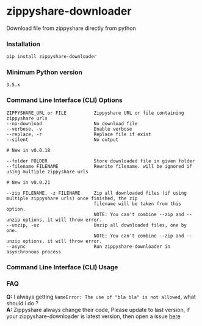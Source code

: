 # zippyshare-downloader

Download file from zippyshare directly from python

### Installation

```bash
pip install zippyshare-downloader
```

### Minimum Python version

```
3.5.x
```

### Command Line Interface (CLI) Options

```
ZIPPYSHARE_URL or FILE          Zippyshare URL or file containing zippyshare urls
--no-download                   No download file
--verbose, -v                   Enable verbose
--replace, -r                   Replace file if exist
--silent                        No output

# New in v0.0.18

--folder FOLDER                 Store downloaded file in given folder
--filename FILENAME             Rewrite filename. will be ignored if using multiple zippyshare urls

# New in v0.0.21

--zip FILENAME, -z FILENAME     Zip all downloaded files (if using multiple zippyshare urls) once finished, the zip
                                filename will be taken from this option. 
                                NOTE: You can't combine --zip and --unzip options, it will throw error.
--unzip, -uz                    Unzip all downloaded files, one by one.
                                NOTE: You can't combine --zip and --unzip options, it will throw error.
--async                         Run zippyshare-downloader in asynchronous process

```

### Command Line Interface (CLI) Usage

### FAQ

**Q:** I always getting `NameError: The use of "bla bla" is not allowed`, what should i do ?<br>
**A:** Zippyshare always change their code, Please update to last version, if your zippyshare-downloader is latest version, then open a issue [here](https://github.com/mansuf/zippyshare-downloader/issues)